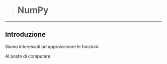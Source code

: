 [//]: # (Stili di riferimento per il markdown)
<link rel="stylesheet" href="./res/style.css">

> # NumPy

---

## Introduzione

Siamo interessati ad approssimare le funzioni.

Al posto di computare: